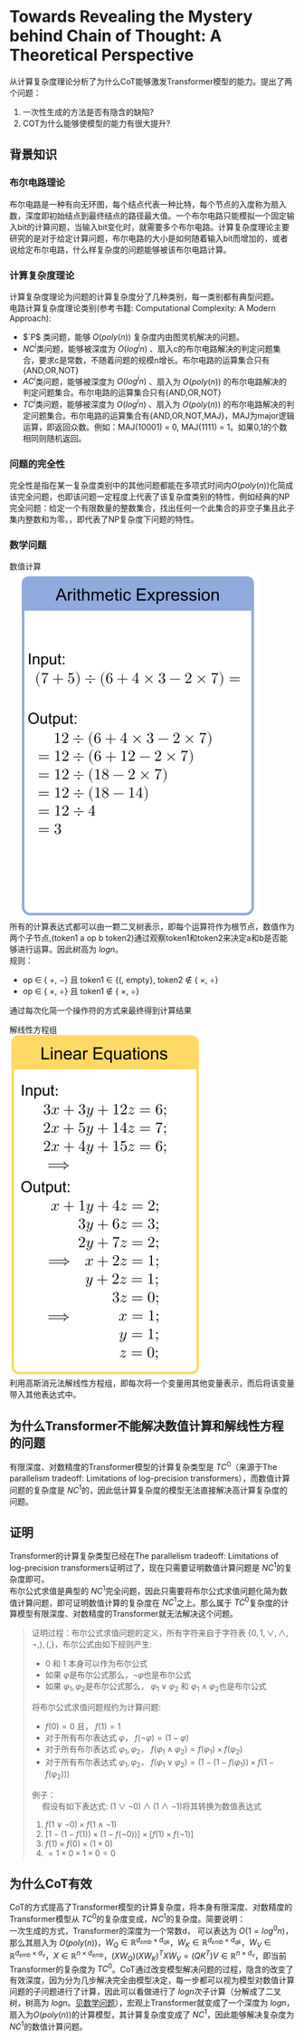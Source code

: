 # Towards Revealing the Mystery behind Chain of Thought: A Theoretical Perspective
从计算复杂度理论分析了为什么CoT能够激发Transformer模型的能力。提出了两个问题：
1. 一次性生成的方法是否有隐含的缺陷?
2. COT为什么能够使模型的能力有很大提升?

## 背景知识
### 布尔电路理论
 布尔电路是一种有向无环图，每个结点代表一种比特，每个节点的入度称为扇入数，深度即初始结点到最终结点的路径最大值。一个布尔电路只能模拟一个固定输入bit的计算问题，当输入bit变化时，就需要多个布尔电路。计算复杂度理论主要研究的是对于给定计算问题，布尔电路的大小是如何随着输入bit而增加的，或者说给定布尔电路，什么样复杂度的问题能够被该布尔电路计算。
### 计算复杂度理论
计算复杂度理论为问题的计算复杂度分了几种类别，每一类别都有典型问题。  
电路计算复杂度理论类别(参考书籍: Computational Complexity: A Modern Approach):
   * $`P$ 类问题，能够 $O(poly(n))$ 复杂度内由图灵机解决的问题。
   * $NC^i$类问题，能够被深度为 $O(log^in)$ 、扇入c的布尔电路解决的判定问题集合，要求c是常数，不随着问题的规模n增长。布尔电路的运算集合只有{AND,OR,NOT}
   * $AC^i$类问题，能够被深度为 $O(log^in)$ 、扇入为 $O(poly(n))$ 的布尔电路解决的判定问题集合。布尔电路的运算集合只有{AND,OR,NOT}
   * $TC^i$类问题，能够被深度为 $O(log^in)$ 、扇入为 $O(poly(n))$ 的布尔电路解决的判定问题集合。布尔电路的运算集合有{AND,OR,NOT,MAJ}，MAJ为major逻辑运算，即返回众数。例如：MAJ(10001) = 0, MAJ(1111) = 1。如果0,1的个数相同则随机返回。
### 问题的完全性   
完全性是指在某一复杂度类别中的其他问题都能在多项式时间内$O(poly(n))$化简成该完全问题，也即该问题一定程度上代表了该复杂度类别的特性，例如经典的NP完全问题：给定一个有限数量的整数集合，找出任何一个此集合的非空子集且此子集内整数和为零。，即代表了NP复杂度下问题的特性。  
### 数学问题
数值计算  
![avatar](images/math1.jpg)  
所有的计算表达式都可以由一颗二叉树表示，即每个运算符作为根节点，数值作为两个子节点,(token1 a op b token2)通过观察token1和token2来决定a和b是否能够进行运算。因此树高为 $logn$。  
规则：
* op $\in$ { $+$, $-$} 且 token1 $\in$ {(, empty}, token2 $\notin$ { $\times$, $\div$}
* op $\in$ { $\times$, $\div$} 且 token1 $\notin$ { $\times$, $\div$}  
 
通过每次化简一个操作符的方式来最终得到计算结果

解线性方程组  
![avatar](images/math2.jpg)  
利用高斯消元法解线性方程组，即每次将一个变量用其他变量表示，而后将该变量带入其他表达式中。
## 为什么Transformer不能解决数值计算和解线性方程的问题
有限深度、对数精度的Transformer模型的计算复杂类型是 $TC^0$（来源于The parallelism tradeoff: Limitations of log-precision
transformers），而数值计算问题的复杂度是 $NC^1$的，因此低计算复杂度的模型无法直接解决高计算复杂度的问题。
## 证明
Transformer的计算复杂类型已经在The parallelism tradeoff: Limitations of log-precision transformers证明过了，现在只需要证明数值计算问题是 $NC^1$的复杂度即可。  
布尔公式求值是典型的 $NC^1$完全问题，因此只需要将布尔公式求值问题化简为数值计算问题，即可证明数值计算的复杂度在  $NC^1$之上。那么属于 $TC^0$复杂度的计算模型有限深度、对数精度的Transformer就无法解决这个问题。
> 证明过程：布尔公式求值问题的定义，所有字符来自于字符表 $\{0,1, \vee, \wedge, \neg, ), (, \}$，布尔公式由如下规则产生:
>  * 0 和 1 本身可以作为布尔公式
>  * 如果 $\varphi$是布尔公式那么，$\neg\varphi$也是布尔公式
>  * 如果 $\varphi_1, \varphi_2$是布尔公式那么， $\varphi_1 \vee \varphi_2$ 和 $\varphi_1 \wedge \varphi_2$也是布尔公式
> 
> 将布尔公式求值问题规约为计算问题:
> * $f(0)=0$ 且， $f(1)=1$
> * 对于所有布尔表达式 $\varphi$， $f(\neg\varphi)=(1-\varphi)$
> * 对于所有布尔表达式 $\varphi_1, \varphi_2$， $f(\varphi_1 \wedge  \varphi_2)=f(\varphi_1) \times f(\varphi_2)$
> * 对于所有布尔表达式 $\varphi_1, \varphi_2$， $f(\varphi_1 \vee \varphi_2)=(1 -  (1 - f(\varphi_1)) \times f(1 - f(\varphi_2)))$ 
>
> 例子：  
> &emsp; 假设有如下表达式: $(1 \vee \neg0) \wedge (1 \wedge \neg1)$将其转换为数值表达式
> 1. $f(1 \vee \neg0) \times f(1 \wedge \neg1)$
> 2. $[1 - (1 - f(1)) \times (1 - f(\neg0))] \times [f(1) \times f(\neg1)]$
> 3. $f(1) \times f(0) \times (1 \times 0)$
> 4. $=1 \times 0 \times 1 \times 0 = 0$
 
## 为什么CoT有效
CoT的方式提高了Transformer模型的计算复杂度，将本身有限深度、对数精度的Transformer模型从 $TC^0$的复杂度变成，$NC^1$的复杂度。简要说明：  
一次生成的方式，Transformer的深度为一个常数d， 可以表达为 $O(1=log^0n)$，那么其扇入为 $O(poly(n))$，$W_Q \in \mathbb{R}^{d_{emb} \times d_{qk}}$，$W_K \in \mathbb{R}^{d_{emb} \times d_{qk}}$，$W_V \in \mathbb{R}^{d_{emb} \times d_{v}}$，$X \in \mathbb{R}^{n \times d_{emb}}$，$(XW_Q)(XW_K)^TXW_V = (QK^T)V \in \mathbb{R}^{n \times d_v}$，即当前Transformer的复杂度为 $TC^0$。CoT通过改变模型解决问题的过程，隐含的改变了有效深度，因为分为几步解决完全由模型决定，每一步都可以视为模型对数值计算问题的子问题进行了计算，因此可以看做进行了 $logn$次子计算（分解成了二叉树，树高为 $logn$。[见数学问题](#数学问题)），宏观上Transformer就变成了一个深度为 $logn$，扇入为$O(poly(n))$的计算模型，其计算复杂度变成了 $NC^1$，因此能够解决复杂度为 $NC^1$的数值计算问题。
